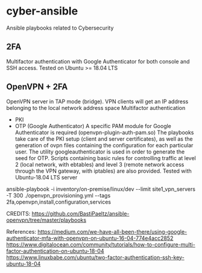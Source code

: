 # cyber-ansible

Ansible playbooks related to Cybersecurity

2FA
---
Multifactor authentication with Google Authenticator for both console and SSH access.
Tested on Ubuntu >= 18.04 LTS


OpenVPN + 2FA
-------------

OpenVPN server in TAP mode (bridge). 
VPN clients will get an IP address belonging to the local network address space 
Multifactor authentication
- PKI
- OTP (Google Authenticator)
A specific PAM module for Google Authenticator is required (openvpn-plugin-auth-pam.so)
The playbooks take care of the PKI setup (client and server certificates), as well as the generation of ovpn files containing the configuration for each particular user.
The utility googleauthenticator is used in order to generate the seed for OTP.
Scripts containing basic rules for controlling traffic at level 2 (local network, with ebtables) and level 3 (remote network access through the VPN gateway, with iptables) are also provided.
Tested with Ubuntu-18.04 LTS server 

ansible-playbook -i inventory/on-premise/linux/dev --limit site1_vpn_servers -T 300 ./openvpn_provisioning.yml --tags 2fa,openvpn,install,configuration,services

CREDITS:
https://github.com/BastiPaeltz/ansible-openvpn/tree/master/playbooks

References:
https://medium.com/we-have-all-been-there/using-google-authenticator-mfa-with-openvpn-on-ubuntu-16-04-774e4acc2852
https://www.digitalocean.com/community/tutorials/how-to-configure-multi-factor-authentication-on-ubuntu-18-04
https://www.linuxbabe.com/ubuntu/two-factor-authentication-ssh-key-ubuntu-18-04

